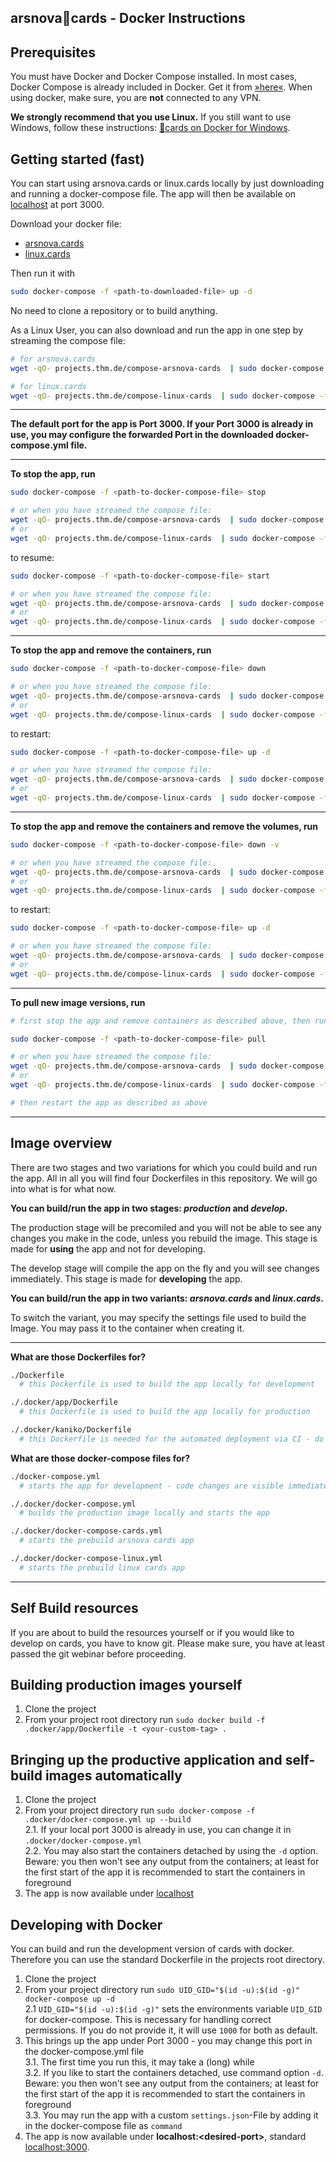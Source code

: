 arsnova🍅cards - Docker Instructions
---

## Prerequisites
You must have Docker and Docker Compose installed. In most cases, Docker Compose is already included in Docker. Get it from [»here«](https://docs.docker.com/install). When using docker, make sure, you are **not** connected to any VPN.

**We strongly recommend that you use Linux.** If you still want to use Windows, follow these instructions: [🍅cards on Docker for Windows](./docker_win_readme.md).

## Getting started (fast)
You can start using arsnova.cards or linux.cards locally by just downloading and running a docker-compose file. The app will then be available on [localhost](http://localhost:3000) at port 3000.

Download your docker file:
- [arsnova.cards](.docker/docker-compose-cards.yml)
- [linux.cards](.docker/docker-compose-linux.yml)

Then run it with
```bash
sudo docker-compose -f <path-to-downloaded-file> up -d
```

No need to clone a repository or to build anything.

As a Linux User, you can also download and run the app in one step by streaming the compose file:
```bash
# for arsnova.cards
wget -qO- projects.thm.de/compose-arsnova-cards  | sudo docker-compose -f - up -d

# for linux.cards
wget -qO- projects.thm.de/compose-linux-cards  | sudo docker-compose -f - up -d
```

---

**The default port for the app is Port 3000. If your Port 3000 is already in use, you may configure the forwarded Port in the downloaded docker-compose.yml file.**

---

**To stop the app, run**
```bash
sudo docker-compose -f <path-to-docker-compose-file> stop

# or when you have streamed the compose file:
wget -qO- projects.thm.de/compose-arsnova-cards  | sudo docker-compose -f - stop
# or
wget -qO- projects.thm.de/compose-linux-cards  | sudo docker-compose -f - stop
```
to resume:
```bash
sudo docker-compose -f <path-to-docker-compose-file> start

# or when you have streamed the compose file:
wget -qO- projects.thm.de/compose-arsnova-cards  | sudo docker-compose -f - start
# or
wget -qO- projects.thm.de/compose-linux-cards  | sudo docker-compose -f - start
```

---

**To stop the app and remove the containers, run**
```bash
sudo docker-compose -f <path-to-docker-compose-file> down

# or when you have streamed the compose file:
wget -qO- projects.thm.de/compose-arsnova-cards  | sudo docker-compose -f - down
# or
wget -qO- projects.thm.de/compose-linux-cards  | sudo docker-compose -f - down
```
to restart:
```bash
sudo docker-compose -f <path-to-docker-compose-file> up -d

# or when you have streamed the compose file:
wget -qO- projects.thm.de/compose-arsnova-cards  | sudo docker-compose -f - up -d
# or
wget -qO- projects.thm.de/compose-linux-cards  | sudo docker-compose -f - up -d
```

---

**To stop the app and remove the containers and remove the volumes, run**
```bash
sudo docker-compose -f <path-to-docker-compose-file> down -v

# or when you have streamed the compose file:
wget -qO- projects.thm.de/compose-arsnova-cards  | sudo docker-compose -f - down -v
# or
wget -qO- projects.thm.de/compose-linux-cards  | sudo docker-compose -f - down -v
```
to restart:
```bash
sudo docker-compose -f <path-to-docker-compose-file> up -d

# or when you have streamed the compose file:
wget -qO- projects.thm.de/compose-arsnova-cards  | sudo docker-compose -f - up -d
# or
wget -qO- projects.thm.de/compose-linux-cards  | sudo docker-compose -f - up -d
```

---

**To pull new image versions, run**
```bash
# first stop the app and remove containers as described above, then run

sudo docker-compose -f <path-to-docker-compose-file> pull

# or when you have streamed the compose file:
wget -qO- projects.thm.de/compose-arsnova-cards  | sudo docker-compose -f - pull
# or
wget -qO- projects.thm.de/compose-linux-cards  | sudo docker-compose -f - pull

# then restart the app as described as above
```

---

## Image overview
There are two stages and two variations for which you could build and run the app. All in all you will find four Dockerfiles in this repository. We will go into what is for what now.

**You can build/run the app in two stages: _production_ and _develop_.**

The production stage will be precomiled and you will not be able to see any changes you make in the code, unless you rebuild the image. This stage is made for **using** the app and not for developing.

The develop stage will compile the app on the fly and you will see changes immediately. This stage is made for **developing** the app.

**You can build/run the app in two variants: _arsnova.cards_ and _linux.cards_.**

To switch the variant, you may specify the settings file used to build the Image. You may pass it to the container when creating it.

---

**What are those Dockerfiles for?**
```bash
./Dockerfile
  # this Dockerfile is used to build the app locally for development

./.docker/app/Dockerfile
  # this Dockerfile is used to build the app locally for production

./.docker/kaniko/Dockerfile
  # this Dockerfile is needed for the automated deployment via CI - do not change it unless you know what you are doing
```

**What are those docker-compose files for?**
```bash
./docker-compose.yml
  # starts the app for development - code changes are visible immediately

./.docker/docker-compose.yml
  # builds the production image locally and starts the app

./.docker/docker-compose-cards.yml
  # starts the prebuild arsnova cards app

./.docker/docker-compose-linux.yml
  # starts the prebuild linux cards app
```

---

## Self Build resources
If you are about to build the resources yourself or if you would like to develop on cards, you have to know git. Please make sure, you have at least passed the git webinar before proceeding.

## Building production images yourself
1. Clone the project
2. From your project root directory run `sudo docker build -f .docker/app/Dockerfile -t <your-custom-tag> .`

## Bringing up the productive application and self-build images automatically
1. Clone the project
2. From your project directory run `sudo docker-compose -f .docker/docker-compose.yml up --build`\
  2.1. If your local port 3000 is already in use, you can change it in `.docker/docker-compose.yml`\
  2.2. You may also start the containers detached by using the `-d` option. Beware: you then won't see any output from the containers; at least for the first start of the app it is recommended to start the containers in foreground
3. The app is now available under [localhost](http://localhost:3000)

## Developing with Docker
You can build and run the development version of cards with docker. Therefore you can use the standard Dockerfile in the projects root directory.
1. Clone the project
2. From your project directory run `sudo UID_GID="$(id -u):$(id -g)" docker-compose up -d`\
  2.1 `UID_GID="$(id -u):$(id -g)"` sets the environments variable `UID_GID` for docker-compose. This is necessary for handling correct permissions. If you do not provide it, it will use `1000` for both as default.
3. This brings up the app under Port 3000 - you may change this port in the docker-compose.yml file\
  3.1. The first time you run this, it may take a (long) while\
  3.2. If you like to start the containers detached, use command option `-d`. Beware: you then won't see any output from the containers; at least for the first start of the app it is recommended to start the containers in foreground\
  3.3. You may run the app with a custom `settings.json`-File by adding it in the docker-compose file as `command`
4. The app is now available under **localhost:\<desired-port\>**, standard [localhost:3000](http://localhost:3000).
